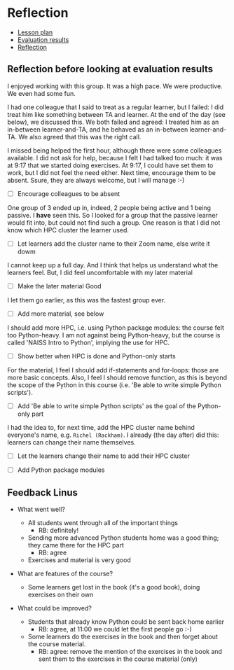 # Reflection

- [Lesson plan](../../lesson_plans/20250424/README.md)
- [Evaluation results](../../evaluations/20250424/README.md)
- [Reflection](../../reflections/20250424/README.md)

## Reflection before looking at evaluation results

I enjoyed working with this group. It was a high pace.
We were productive. We even had some fun.

I had one colleague that I said to treat as a regular learner, but I
failed: I did treat him like something between TA and learner.
At the end of the day (see below), we discussed this. We
both failed and agreed: I treated him as an in-between learner-and-TA, 
and he behaved as an in-between learner-and-TA. We also agreed
that this was the right call.

I missed being helped the first hour, although there were some colleagues
available. I did not ask for help, because I felt I had talked too much:
it was at 9:17 that we started doing exercises. At 9:17,
I could have set them to work, but I did not feel the need either.
Next time, encourage them to be absent. Ssure, they are
always welcome, but I will manage :-)

- [ ] Encourage colleagues to be absent

One group of 3 ended up in, indeed,
2 people being active and 1 being passive.
I **have** seen this. So I looked for a group
that the passive learner would fit into, but could not
find such a group. One reason is that I did not know
which HPC cluster the learner used.

- [ ] Let learners add the cluster name to their Zoom name,
  else write it dowm

I cannot keep up a full day. And I think that helps us understand
what the learners feel. But, I did feel uncomfortable with
my later material

- [ ] Make the later material Good

I let them go earlier, as this was the fastest group ever.

- [ ] Add more material, see below

I should add more HPC, i.e. using Python package modules: the course
felt too Python-heavy. I am not against being Python-heavy,
but the course is called 'NAISS Intro to Python', implying
the use for HPC.

- [ ] Show better when HPC is done and Python-only starts

For the material, I feel I should add if-statements and for-loops:
those are more basic concepts.
Also, I feel I should remove function, as this is beyond the scope of
the Python in this course (i.e. 'Be able to write simple Python scripts').

- [ ] Add 'Be able to write simple Python scripts' as the goal
  of the Python-only part

I had the idea to, for next time, add the HPC cluster name behind everyone's
name, e.g. `Richel (Rackham)`. I already (the day after) did
this: learners can change their name themselves.

- [ ] Let the learners change their name to add their HPC
  cluster

- [ ] Add Python package modules
    
## Feedback Linus

- What went well?
    - All students went through all of the important things
        - RB: definitely!
    - Sending more advanced Python students home was a good thing;
      they came there for the HPC part
        - RB: agree
    - Exercises and material is very good

- What are features of the course?

    - Some learners get lost in the book (it's a good book),
      doing exercises on their own

- What could be improved?

    - Students that already know Python could be sent back home earlier
        - RB: agree, at 11:00 we could let the first people go :-)
    - Some learners do the exercises in the book and then forget about
      the course material.
        - RB: agree: remove the mention of the exercises in the book
          and sent them to the exercises in the course material (only)









